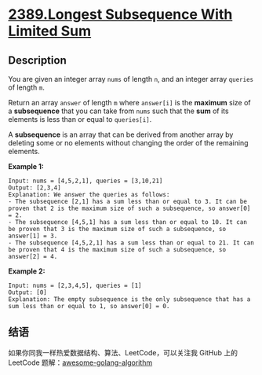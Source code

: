 # [2389.Longest Subsequence With Limited Sum][title]

## Description
You are given an integer array `nums` of length `n`, and an integer array `queries` of length `m`.

Return an array `answer` of length `m` where `answer[i]` is the **maximum** size of a **subsequence** that you can take from `nums` such that the **sum** of its elements is less than or equal to `queries[i]`.

A **subsequence**  is an array that can be derived from another array by deleting some or no elements without changing the order of the remaining elements.

**Example 1:**

```
Input: nums = [4,5,2,1], queries = [3,10,21]
Output: [2,3,4]
Explanation: We answer the queries as follows:
- The subsequence [2,1] has a sum less than or equal to 3. It can be proven that 2 is the maximum size of such a subsequence, so answer[0] = 2.
- The subsequence [4,5,1] has a sum less than or equal to 10. It can be proven that 3 is the maximum size of such a subsequence, so answer[1] = 3.
- The subsequence [4,5,2,1] has a sum less than or equal to 21. It can be proven that 4 is the maximum size of such a subsequence, so answer[2] = 4.
```

**Example 2:**

```
Input: nums = [2,3,4,5], queries = [1]
Output: [0]
Explanation: The empty subsequence is the only subsequence that has a sum less than or equal to 1, so answer[0] = 0.
```

## 结语

如果你同我一样热爱数据结构、算法、LeetCode，可以关注我 GitHub 上的 LeetCode 题解：[awesome-golang-algorithm][me]

[title]: https://leetcode.com/problems/longest-subsequence-with-limited-sum/
[me]: https://github.com/kylesliu/awesome-golang-algorithm
